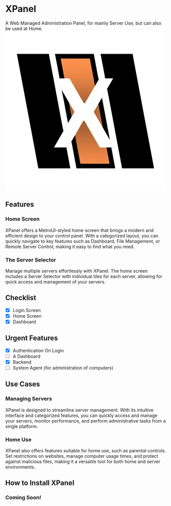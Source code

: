 # XPanel
A Web Managed Administration Panel, for mainly Server Use, but can also be used at Home.
<img align="center" src="./website/Images/XPanel-NoBackground.png" />

## Features
### Home Screen
XPanel offers a MetroUI-styled home screen that brings a modern and efficient design to your control panel. With a categorized layout, you can quickly navigate to key features such as Dashboard, File Management, or Remote Server Control, making it easy to find what you need.

### The Server Selector
Manage multiple servers effortlessly with XPanel. The home screen includes a Server Selector with individual tiles for each server, allowing for quick access and management of your servers.

## Checklist
- [x] Login Screen
- [x] Home Screen
- [x] Dashboard 

## Urgent Features
- [x] Authentication On Login
- [ ] A Dashboard
- [x] Backend
- [ ] System Agent (for administration of computers)

## Use Cases
### Managing Servers
XPanel is designed to streamline server management. With its intuitive interface and categorized features, you can quickly access and manage your servers, monitor performance, and perform administrative tasks from a single platform.

### Home Use
XPanel also offers features suitable for home use, such as parental controls. Set restrictions on websites, manage computer usage times, and protect against malicious files, making it a versatile tool for both home and server environments.

## How to Install XPanel 

### Coming Soon!
